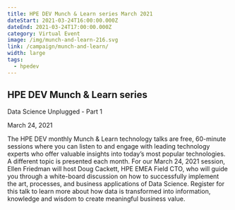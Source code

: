 ```yaml
---
title: HPE DEV Munch & Learn series March 2021
dateStart: 2021-03-24T16:00:00.000Z
dateEnd: 2021-03-24T17:00:00.000Z
category: Virtual Event
image: /img/munch-and-learn-216.svg
link: /campaign/munch-and-learn/
width: large
tags:
  - hpedev
---
```

## HPE DEV Munch & Learn series
Data Science Unplugged - Part 1

March 24, 2021

The HPE DEV monthly Munch & Learn technology talks are free, 60-minute sessions where you can listen to and engage with leading technology experts who offer valuable insights into today’s most popular technologies. A different topic is presented each month. For our March 24, 2021 session, Ellen Friedman will host Doug Cackett, HPE EMEA Field CTO, who will guide you through a white-board discussion on how to successfully implement the art, processes, and business applications of Data Science. Register for this talk to learn more about how data is transformed into information, knowledge and wisdom to create meaningful business value.